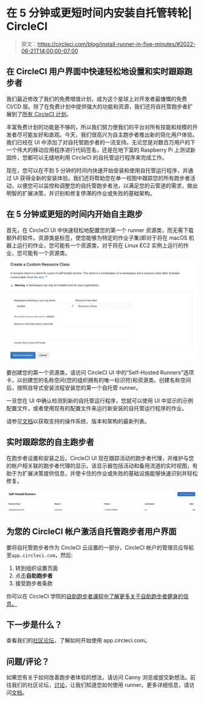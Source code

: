 # 在 5 分钟或更短时间内安装自托管转轮| CircleCI

> 原文：<https://circleci.com/blog/install-runner-in-five-minutes/#2022-06-21T14:00:00-07:00>

## 在 CircleCI 用户界面中快速轻松地设置和实时跟踪跑步者

我们最近修改了我们的免费增值计划，成为这个星球上对开发者最慷慨的免费 CI/CD 层。除了在免费计划中提供强大的功能和资源，我们还将自托管跑步者扩展到了[所有 CircleCI 计划](https://circleci.com/blog/new-cicd-free-plan-what-devs-get/)。

丰富免费计划的功能是不够的，所以我们努力使我们的平台对所有技能和规模的开发者尽可能友好和直观。今天，我们很高兴为自主跑步者推出新的简化用户体验。我们已经在 UI 中添加了对自托管跑步者的一流支持。无论您是对数百万用户的下一个伟大的移动应用程序进行代码签名，还是在地下室的 Raspberry Pi 上测试新固件，您都可以无缝地利用 CircleCI 的自托管运行程序来完成工作。

现在，您可以在不到 5 分钟的时间内快速开始安装和使用自托管运行程序，并通过 UI 获得全新的安装体验。我们还将帮助您在单一视图中跟踪您的所有跑步者活动，以便您可以监控和调整您的自托管跑步者池，以满足您的云管道的需求，做出明智的扩展决策，并识别和修复停滞的作业或失败的基础架构。

## 在 5 分钟或更短的时间内开始自主跑步

首先，在 CircleCI UI 中快速轻松地配置您的第一个 runner 资源类，而无需下载额外的软件。资源类是标签，使您能够为特定的作业子集(即对于将在 macOS 机器上运行的作业，您可能有一个资源类，对于将在 Linux EC2 实例上运行的作业，您可能有一个资源类。

![Creating a custom resource class](img/b6a78ce0e698814e175c20e124e54f98.png)

要创建您的第一个资源类，请访问 CircleCI UI 中的“Self-Hosted Runners”选项卡，以创建您的名称空间(您的组织拥有的唯一标识符)和资源类。创建名称空间后，按照自导式安装流程安装您的第一个自托管 runner。

一旦您在 UI 中确认检测到新的自托管运行程序，您就可以使用 UI 中显示的示例配置文件，或者使用现有的配置文件来运行新安装的自托管运行程序的作业。

请参见[文档](https://circleci.com/docs/runner-overview/#available-circleci-runner-platforms)以获取支持的操作系统、版本和架构的最新列表。

## 实时跟踪您的自主跑步者

在跑步者设置和安装之后，CircleCI UI 现在跟踪活动的跑步者代理，并维护与您的帐户相关联的跑步者代理的显示。该显示器包括活动和备用流道的实时视图，有助于为扩展决策提供信息，并使卡住的作业或失败的基础设施能够快速识别并轻松修复。

![Creating a custom resource class](img/8ae995f53ffa493060733bbe632e3097.png)

## 为您的 CircleCI 帐户激活自托管跑步者用户界面

要将自托管跑步者作为 CircleCI 云设置的一部分，CircleCI 帐户的管理员应导航至`app.circleci.com`，然后:

1.  转到组织设置页面
2.  点击**自助跑步者**
3.  接受跑步者条款

你可以在 CircleCI 学院的[自助跑步者课程中了解更多关于自助跑步者健身的信息。](https://academy.circleci.com/runner-course/1255642/scorm/1u4csmxye5e8c)

## 下一步是什么？

查看我们的[社区论坛](https://discuss.circleci.com/t/self-hosted-runners-on-every-plan-draft/43846/)，了解如何开始使用 app.circleci.com。

## 问题/评论？

如果您有关于如何改善跑步者体验的想法，请访问 Canny 浏览或提交新想法。前往我们的社区论坛，[讨论](https://discuss.circleci.com/t/self-hosted-runners-on-every-plan-draft/43846/)，让我们知道您如何使用 runner。更多详细信息，请访问[文档](https://circleci.com/docs/runner-overview/)。